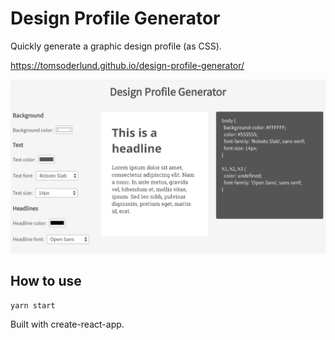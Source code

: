 # Design Profile Generator

Quickly generate a graphic design profile (as CSS).

https://tomsoderlund.github.io/design-profile-generator/

![Design Profile Generator](docs/demo.jpg)


## How to use

    yarn start


Built with create-react-app.
